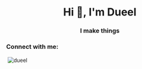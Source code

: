 <h1 align="center">Hi 👋, I'm Dueel</h1>
<h3 align="center">I make things</h3>

<h3 align="left">Connect with me:</h3>
<p align="left">
</p>

<p>&nbsp;<img align="center" src="https://github-readme-stats.vercel.app/api?username=dueel&show_icons=true&theme=dark&bg_color=0d1117&locale=en" alt="dueel" /></p>

